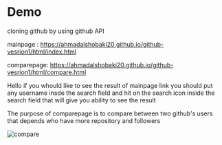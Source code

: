 # Demo
cloning github by using github API

mainpage : https://ahmadalshobaki20.github.io/github-vesrion1/html/index.html

comparepage: https://ahmadalshobaki20.github.io/github-vesrion1/html/compare.html

Hello if you whould like to see the result of mainpage link you should put any username insde the search field and hit on the search icon inside the search field that will give you ability to see the result 

The purpose of comparepage is to compare between two github's users that depends who have more repository and followers


![compare](https://github.com/AhmadAlshobaki20/github-vesrion1/assets/127348872/9cce0af3-978a-4144-91e4-1bd51adb4172)
